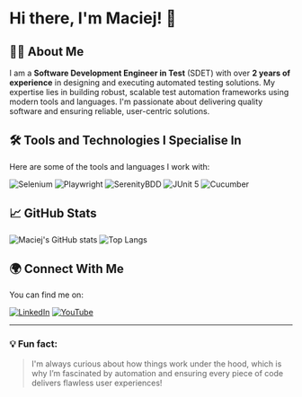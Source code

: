 # Hi there, I'm Maciej! 👋

## 👨‍💻 About Me

I am a **Software Development Engineer in Test** (SDET) with over **2 years of experience** in designing and executing automated testing solutions. My expertise lies in building robust, scalable test automation frameworks using modern tools and languages. I'm passionate about delivering quality software and ensuring reliable, user-centric solutions.

## 🛠️ Tools and Technologies I Specialise In
Here are some of the tools and languages I work with:

![Selenium](https://img.shields.io/badge/Selenium-43B02A?style=for-the-badge&logo=selenium&logoColor=white)
![Playwright](https://img.shields.io/badge/Playwright-2EAD33?style=for-the-badge&logo=playwright&logoColor=white)
![SerenityBDD](https://img.shields.io/badge/SerenityBDD-00C4CC?style=for-the-badge&logo=serenity&logoColor=white)
![JUnit 5](https://img.shields.io/badge/JUnit5-25A162?style=for-the-badge&logo=junit5&logoColor=white)
![Cucumber](https://img.shields.io/badge/Cucumber-27AE60?style=for-the-badge&logo=cucumber&logoColor=white)

## 📈 GitHub Stats

![Maciej's GitHub stats](https://github-readme-stats.vercel.app/api?username=fecrol&show_icons=true&theme=dark)
![Top Langs](https://github-readme-stats.vercel.app/api/top-langs/?username=fecrol&layout=compact&theme=dark)

## 🌍 Connect With Me

You can find me on:
<br>

[![LinkedIn](https://img.shields.io/badge/LinkedIn-0A66C2?style=for-the-badge&logo=linkedin&logoColor=white)](https://www.linkedin.com/in/maciej-fec/)
[![YouTube](https://img.shields.io/badge/YouTube-FF0000?style=for-the-badge&logo=youtube&logoColor=white)](https://www.youtube.com/@fecrolkage)

---

### 💡 Fun fact: 
> I'm always curious about how things work under the hood, which is why I’m fascinated by automation and ensuring every piece of code delivers flawless user experiences!
